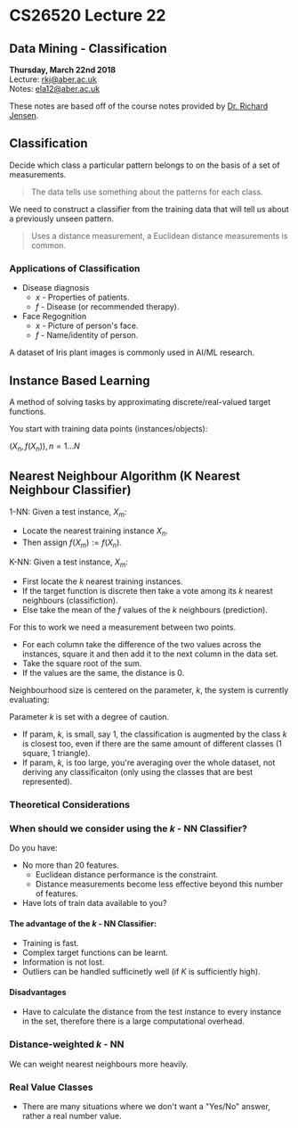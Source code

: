 # CS26520 Lecture 22
## Data Mining - Classification 
__Thursday, March 22nd 2018__  
Lecture: rkj@aber.ac.uk   
Notes: ela12@aber.ac.uk  

These notes are based off of the course notes provided by [Dr. Richard Jensen](https://www.aber.ac.uk/en/cs/staff-list/staff_profiles/?staff_id=rkj).

## Classification 

Decide which class a particular pattern belongs to on the basis of a set of measurements. 

> The data tells use something about the patterns for each class. 

We need to construct a classifier from the training data that will tell us about a previously unseen pattern. 

> Uses a distance measurement, a Euclidean distance measurements is common. 

### Applications of Classification 

- Disease diagnosis
    - $x$ - Properties of patients. 
    - $f$ - Disease (or recommended therapy).
- Face Regognition 
    - $x$ - Picture of person's face. 
    - $f$ - Name/identity of person.

A dataset of Iris plant images is commonly used in AI/ML research. 

## Instance Based Learning 

A method of solving tasks by approximating discrete/real-valued target functions. 

You start with training data points (instances/objects):

$(X_n, f(X_n)), n=1...N$

## Nearest Neighbour Algorithm (K Nearest Neighbour Classifier)

1-NN: Given a test instance, $X_m$:

- Locate the nearest training instance $X_n$.
- Then assign $f(X_m):=f(X_n)$. 

K-NN: Given a test instance, $X_m$:

- First locate the $k$ nearest training instances.
- If the target function is discrete then take a vote among its $k$ nearest neighbours (classifiction).
- Else take the mean of the $f$ values of the $k$  neighbours (prediction).

For this to work we need a measurement between two points.
- For each column take the difference of the two values across the instances, square it and then add it to the next column in the data set. 
- Take the square root of the sum. 
- If the values are the same, the distance is 0. 

Neighbourhood size is centered on the parameter, $k$, the system is currently evaluating:

Parameter $k$ is set with a degree of caution. 
- If param, $k$, is small, say 1, the classification is augmented by the class $k$ is closest too, even if there are the same amount of different classes (1 square, 1 triangle).
- If param, $k$, is too large, you're averaging over the whole dataset, not deriving any classificaiton (only using the classes that are best represented).

### Theoretical Considerations 

### When should we consider using the $k$ - NN Classifier? 
Do you have: 

- No more than 20 features. 
    - Euclidean distance performance is the constraint. 
    - Distance measurements become less effective beyond this number of features. 
- Have lots of train data available to you? 

#### The advantage of the $k$ - NN Classifier: 

- Training is fast. 
- Complex target functions can be learnt. 
- Information is not lost. 
- Outliers can be handled sufficinetly well (if $K$ is sufficiently high). 

#### Disadvantages

- Have to calculate the distance from the test instance to every instance in the set, therefore there is a large computational overhead.

### Distance-weighted $k$ - NN
We can weight nearest neighbours more heavily. 

### Real Value Classes 

- There are many situations where we don't want a "Yes/No" answer, rather a real number value. 

